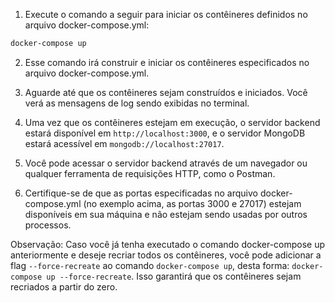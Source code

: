 1. Execute o comando a seguir para iniciar os contêineres definidos no arquivo docker-compose.yml:

```sh
docker-compose up
```

2. Esse comando irá construir e iniciar os contêineres especificados no arquivo docker-compose.yml.

3. Aguarde até que os contêineres sejam construídos e iniciados. Você verá as mensagens de log sendo exibidas no terminal.

4. Uma vez que os contêineres estejam em execução, o servidor backend estará disponível em `http://localhost:3000`, e o servidor MongoDB estará acessível em `mongodb://localhost:27017`.

5. Você pode acessar o servidor backend através de um navegador ou qualquer ferramenta de requisições HTTP, como o Postman.

6. Certifique-se de que as portas especificadas no arquivo docker-compose.yml (no exemplo acima, as portas 3000 e 27017) estejam disponíveis em sua máquina e não estejam sendo usadas por outros processos.

Observação: Caso você já tenha executado o comando docker-compose up anteriormente e deseje recriar todos os contêineres, você pode adicionar a flag `--force-recreate` ao comando `docker-compose up`, desta forma: `docker-compose up --force-recreate`. Isso garantirá que os contêineres sejam recriados a partir do zero.
